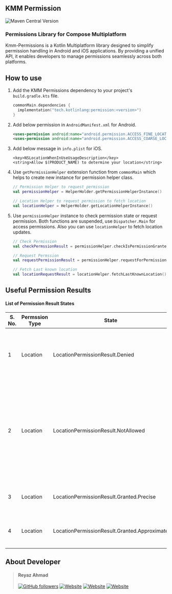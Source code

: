 ## KMM Permission

![Maven Central Version](https://img.shields.io/maven-central/v/tech.kotlinlang/permission?style=for-the-badge&logo=jetpackcompose&logoColor=FFFFFF)

### Permissions Library for Compose Multiplatform

Kmm-Permissions is a Kotlin Multiplatform library designed to simplify permission handling in Android and iOS applications. By providing a unified API, it enables developers to manage permissions seamlessly across both platforms.

## How to use

1. Add the KMM Permissions dependency to your project's `build.gradle.kts` file.

    ```kotlin
    commonMain.dependencies {
      implementation("tech.kotlinlang:permission:<version>")
    }
    ```

2. Add below permission in `AndroidManifest.xml` for Android.
    ```xml
    <uses-permission android:name="android.permission.ACCESS_FINE_LOCATION" />
    <uses-permission android:name="android.permission.ACCESS_COARSE_LOCATION" />
    ```

3. Add below message in `info.plist` for iOS.

    ```
    <key>NSLocationWhenInUseUsageDescription</key>
    <string>Allow $(PRODUCT_NAME) to determine your location</string>
    ```

4. Use `getPermissionHelper` extension function from `commonMain` which helps to create new instance for permission helper class.

    ```kotlin
    // Permission Helper to request permission
    val permissionHelper = HelperHolder.getPermissionHelperInstance()

    // Location Helper to request permission to fetch location
    val locationHelper = HelperHolder.getLocationHelperInstance()
    ```

5. Use `permissionHelper` instance to check permission state or request permission. Both functions are suspended, use `Dispatcher.Main` for access permissions. Also you can use `locationHelper` to fetch location updates.

    ```kotlin
    // Check Permission
    val checkPermssionResult = permissionHelper.checkIsPermissionGranted(Permission.Location)

    // Request Permssion
    val requestPermissionResult = permissionHelper.requestForPermission(Permission.Location)

    // Fetch Last known location
    val locationRequestResult = locationHelper.fetchLastKnownLocation()
    ```


## Useful Permission Results

#### List of Permission Result States

| S. No. | Permssion Type | State                                        | Description                                                                                                                             |
|--------|----------------|----------------------------------------------|-----------------------------------------------------------------------------------------------------------------------------------------|
| 1      | Location       | LocationPermissionResult.Denied              | Location Permission is Denied by user. But developer can request again for permission.                                                  |
| 2      | Location       | LocationPermissionResult.NotAllowed          | Location Permission is Denied by user. Developer cannot request again for permission. Developer have to navigate user to settings page. |
| 3      | Location       | LocationPermissionResult.Granted.Precise     | Precise Location Permission is Granted by user                                                                                          |
| 4      | Location       | LocationPermissionResult.Granted.Approximate | Approximate Location Permission is Granted by user                                                                                      |


## About Developer

>  #### Reyaz Ahmad
> [![GitHub followers](https://img.shields.io/github/followers/reyazoct?style=for-the-badge&logo=github&label=Github)](https://github.com/reyazoct) [![Website](https://img.shields.io/website?url=https%3A%2F%2Freyaz.live&style=for-the-badge&label=reyaz.live)](https://reyaz.live) [![Website](https://img.shields.io/website?url=https%3A%2F%2Fwww.linkedin.com&style=for-the-badge&logo=linkedin&label=linkedin)](https://www.linkedin.com/in/ahmad-reyaz) [![Website](https://img.shields.io/website?url=https%3A%2F%2Fleetcode.com&style=for-the-badge&logo=leetcode&label=Leetcode)](https://leetcode.com/u/reyazoct)
